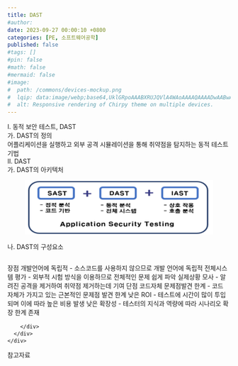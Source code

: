 ```yaml
---
title: DAST
#author: 
date: 2023-09-27 00:00:10 +0800
categories: [PE, 소프트웨어공학]
published: false
#tags: []
#pin: false
#math: false
#mermaid: false
#image:
#  path: /commons/devices-mockup.png
#  lqip: data:image/webp;base64,UklGRpoAAABXRUJQVlA4WAoAAAAQAAAADwAABwAAQUxQSDIAAAARL0AmbZurmr57yyIiqE8oiG0bejIYEQTgqiDA9vqnsUSI6H+oAERp2HZ65qP/VIAWAFZQOCBCAAAA8AEAnQEqEAAIAAVAfCWkAALp8sF8rgRgAP7o9FDvMCkMde9PK7euH5M1m6VWoDXf2FkP3BqV0ZYbO6NA/VFIAAAA
#  alt: Responsive rendering of Chirpy theme on multiple devices.
---
```


<div class="post-wrap">
  <div class="para">
    <div class="para-title">
      I. 동적 보안 테스트, DAST
    </div>
    <div class="para-cntnt">
      <div class="para">
        <div class="para-title">
          가. DAST의 정의
        </div>
        <div class="para-cntnt">
            어플리케이션을 실행하고 외부 공격 시뮬레이션을 통해 취약점을 탐지하는 동적 테스트 기법
        </div>
      </div>
    </div>
  </div>
  
  <div class="para">
    <div class="para-title">
      II. DAST
    </div>
    <div class="para-cntnt">
      <div class="para">
        <div class="para-title">
          가. DAST의 아키텍처
        </div>
        <div class="para-cntnt">
          <figure class="post-figure">
            <img src="/assets/img/posts/DAST.png" alt="DAST">
<!--            <figcaption>Source: Unveiling the Metaverse: Exploring Emerging Trends, Multifaceted Perspectives, and Future Challenges</figcaption>-->
          </figure>
        </div>
      </div>
      <div class="para">
        <div class="para-title">
          나. DAST의 구성요소
        </div>
        <div class="para-cntnt">
          <table class="post-table">
          </table>
          장점
  개발언어에 독립적 - 소스코드를 사용하지 않으므로 개발 언어에 독립적
  전체시스템 평가 - 외부적 시험 방식을 이용하므로 전체적인 문제 쉽게 파악
  실제상황 모사 - 알려진 공격을 제거하여 취약점 제거하는데 기여
단점
  코드자체 문제점발견 한계 - 코드 자체가 가지고 있는 근본적인 문제점 발견 한계
  낮은 ROI - 테스트에 시간이 많이 투입되며 이에 따라 높은 비용 발생
  낮은 확장성 - 테스터의 지식과 역량에 따라 시나리오 확장 한계 존재

        </div>
      </div>
    </div>
  </div>

  <div class="refr-wrap">
    <div class="refr-title">
        참고자료
    </div>
    <ol class="refr-list">
    <!--    <li>(나현식, 최대선) <a target="_blank" href="https://scienceon.kisti.re.kr/commons/util/originalView.do?cn=JAKO202225948430499&oCn=JAKO202225948430499&dbt=JAKO&journal=NJOU00291864">메타버스 보안 위협 요소 및 대응 방안 검토</a></li>-->
    <!--    <li>(M. Uddin, S. Manickam, H. Ullah, M. Obaidat and A. Dandoush) <a target="_blank" href="https://ieeexplore.ieee.org/abstract/document/10138386">Unveiling the Metaverse: Exploring Emerging Trends, Multifaceted Perspectives, and Future Challenges</a></li>-->
    </ol>
  </div>
</div>
